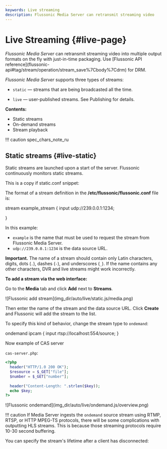 ```yaml
---
keywords: Live streaming
description: Flussonic Media Server can retransmit streaming video 
---
```


# Live Streaming {#live-page}

*Flussonic Media Server* can retransmit streaming video into multiple output formats on the fly with just-in-time packaging. Use [Flussonic API reference](<m>flussonic-api</m>#tag/stream/operation/stream_save%7Cbody%7Cdrm) for DRM.

*Flussonic Media Server* supports three types of streams:

- `static` — streams that are being broadcasted all the time.

- `live` — user-published streams. See <link anchor="live-publish-page">Publishing</link> for details.

**Contents:**

* <link anchor="live-static">Static streams</link>
* <link anchor="live-ondemand">On-demand streams</link>
* <link anchor="live-playback_urls">Stream playback</link>


!!! caution
    <m>spec_chars_note_ru</m>


## Static streams {#live-static}

Static streams are launched upon a start of the server. Flussonic continuously monitors static streams.

<!--
This is a comment.

Should not get out of MD
-->

This is a copy if static.conf snippet:

<include-snippet id="static.conf" />

The format of a stream definition in the **/etc/flussonic/flussonic.conf** file is:

<snippet id="static.conf">
stream example_stream {
  input udp://239.0.0.1:1234;

}
</snippet>

In this example:

* `example` is the name that must be used to request the stream from Flussonic Media Server.
* `udp://239.0.0.1:1234` is the data source URL.

**Important.** The name of a stream should contain only Latin characters, digits, dots (`.`), dashes (`-`), and underscores (`_`).
If the name contains any other characters, DVR and live streams might work incorrectly.

**To add a stream via the web interface:**

Go to the **Media** tab and click **Add** next to **Streams**.

![Flussonic add stream](<m>img_dir</m>/auto/live/static.js/media.png)

Then enter the name of the stream and the data source URL. Click **Create** and Flussonic will add the stream to the list.

To specify this kind of behavior, change the stream type to `ondemand`:

<snippet id="ondemand1.conf">
ondemand ipcam {
  input rtsp://localhost:554/source;
}
</snippet>

Now example of CAS server

`cas-server.php`:

```php
<?php
  header("HTTP/1.0 200 OK");
  $resource = $_GET["file"];
  $number = $_GET["number"];
  
  header("Content-Length: ".strlen($key));
  echo $key;
?>
```


![Flussonic ondemand](<m>img_dir</m>/auto/live/ondemand.js/overview.png)

!!! caution
    If Media Server ingests the `ondemand` source stream using RTMP, RTSP, or HTTP MPEG-TS protocols, there will be some complications with outputting HLS streams. This is because those streaming protocols require 10-30 second buffering.

You can specify the stream's lifetime after a client has disconnected:

